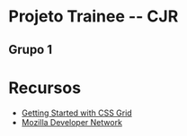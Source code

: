 # Projeto Trainee -- CJR
## Grupo 1

# Recursos
- [Getting Started with CSS Grid](https://css-tricks.com/getting-started-css-grid/)
- [Mozilla Developer Network](https://developer.mozilla.org/)
